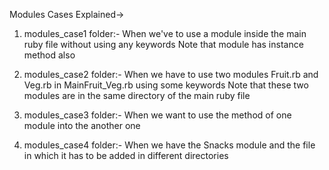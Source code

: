 Modules Cases Explained->

1) modules_case1 folder:-
  When we've to use a module inside the main ruby file without using any keywords
  Note that module has instance method also 
  
2) modules_case2 folder:-
  When we have to use two modules Fruit.rb and Veg.rb in MainFruit_Veg.rb using some keywords
  Note that these two modules are in the same directory of the main ruby file
  
3) modules_case3 folder:-
  When we want to use the method of one module into the another one
  
4) modules_case4 folder:-
   When we have the Snacks module and the file in which it has to be added in different directories
    
